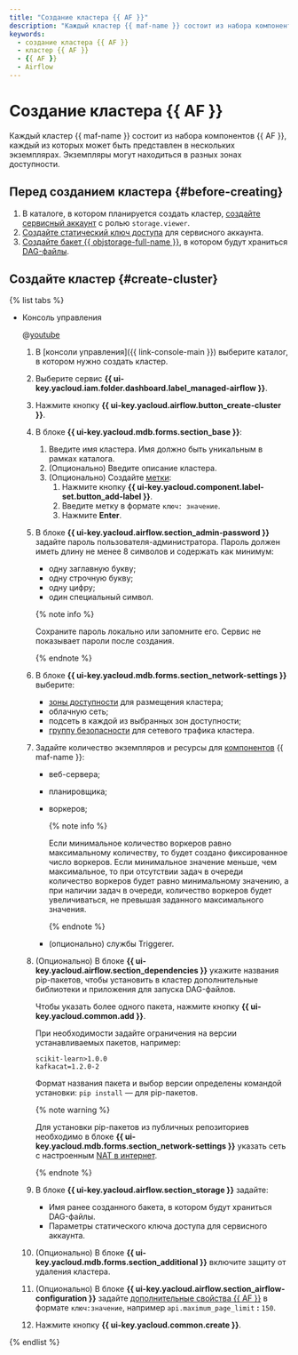```yaml
---
title: "Создание кластера {{ AF }}"
description: "Каждый кластер {{ maf-name }} состоит из набора компонентов {{ AF }}, каждый из которых может быть представлен в нескольких экземплярах. Экземпляры могут находиться в разных зонах доступности."
keywords:
  - создание кластера {{ AF }}
  - кластер {{ AF }}
  - {{ AF }}
  - Airflow
---
```


# Создание кластера {{ AF }}

Каждый кластер {{ maf-name }} состоит из набора компонентов {{ AF }}, каждый из которых может быть представлен в нескольких экземплярах. Экземпляры могут находиться в разных зонах доступности.

## Перед созданием кластера {#before-creating}

1. В каталоге, в котором планируется создать кластер, [создайте сервисный аккаунт](../../iam/operations/sa/create.md) с ролью `storage.viewer`.
1. [Создайте статический ключ доступа](../../iam/operations/sa/create-access-key.md) для сервисного аккаунта.
1. [Создайте бакет {{ objstorage-full-name }}](../../storage/operations/buckets/create.md), в котором будут храниться [DAG-файлы](../concepts/index.md#about-the-service).

## Создайте кластер {#create-cluster}

{% list tabs %}

- Консоль управления

  
  @[youtube](https://www.youtube.com/watch?v=vWCmvbrhDsI)


  1. В [консоли управления]({{ link-console-main }}) выберите каталог, в котором нужно создать кластер.
  1. Выберите сервис **{{ ui-key.yacloud.iam.folder.dashboard.label_managed-airflow }}**.
  1. Нажмите кнопку **{{ ui-key.yacloud.airflow.button_create-cluster }}**.
  1. В блоке **{{ ui-key.yacloud.mdb.forms.section_base }}**:

        1. Введите имя кластера. Имя должно быть уникальным в рамках каталога.
        1. (Опционально) Введите описание кластера.
        1. (Опционально) Создайте [метки](../../resource-manager/concepts/labels.md):
            1. Нажмите кнопку **{{ ui-key.yacloud.component.label-set.button_add-label }}**.
            1. Введите метку в формате `ключ: значение`.
            1. Нажмите **Enter**.

  1. В блоке **{{ ui-key.yacloud.airflow.section_admin-password }}** задайте пароль пользователя-администратора. Пароль должен иметь длину не менее 8 символов и содержать как минимум:

        * одну заглавную букву;
        * одну строчную букву;
        * одну цифру;
        * один специальный символ.

     {% note info %}     

     Сохраните пароль локально или запомните его. Сервис не показывает пароли после создания.

     {% endnote %}
     
  1. В блоке **{{ ui-key.yacloud.mdb.forms.section_network-settings }}** выберите:

      * [зоны доступности](../../overview/concepts/geo-scope) для размещения кластера;
      * облачную сеть;
      * подсеть в каждой из выбранных зон доступности;
      * [группу безопасности](../../vpc/concepts/security-groups.md) для сетевого трафика кластера.

  1. Задайте количество экземпляров и ресурсы для [компонентов](../concepts/index.md#components) {{ maf-name }}:

      * веб-сервера;
      * планировщика;
      * воркеров;

        {% note info %}
        
        Если минимальное количество воркеров равно максимальному количеству, то будет создано фиксированное число воркеров. Если минимальное значение меньше, чем максимальное, то при отсутствии задач в очереди количество воркеров будет равно минимальному значению, а при наличии задач в очереди, количество воркеров будет увеличиваться, не превышая заданного максимального значения. 
         
        {% endnote %}

      * (опционально) службы Triggerer.

  1. (Опционально) В блоке **{{ ui-key.yacloud.airflow.section_dependencies }}** укажите названия pip-пакетов, чтобы установить в кластер дополнительные библиотеки и приложения для запуска DAG-файлов.

      Чтобы указать более одного пакета, нажмите кнопку **{{ ui-key.yacloud.common.add }}**.

      При необходимости задайте ограничения на версии устанавливаемых пакетов, например:

      ```text
      scikit-learn>1.0.0
      kafkacat=1.2.0-2
      ```

      Формат названия пакета и выбор версии определены командой установки: `pip install` — для pip-пакетов.

      {% note warning %}

      Для установки pip-пакетов из публичных репозиториев необходимо в блоке **{{ ui-key.yacloud.mdb.forms.section_network-settings }}** указать сеть с настроенным [NAT в интернет](../../vpc/operations/create-nat-gateway.md).

      {% endnote %}

  1. В блоке **{{ ui-key.yacloud.airflow.section_storage }}** задайте:

      * Имя ранее созданного бакета, в котором будут храниться DAG-файлы.
      * Параметры статического ключа доступа для сервисного аккаунта.

  1. (Опционально) В блоке **{{ ui-key.yacloud.mdb.forms.section_additional }}** включите защиту от удаления кластера.

  1. (Опционально) В блоке **{{ ui-key.yacloud.airflow.section_airflow-configuration }}** задайте [дополнительные свойства {{ AF }}](https://airflow.apache.org/docs/apache-airflow/2.2.4/configurations-ref.html) в формате `ключ:значение`, например `api.maximum_page_limit` **:** `150`.

  1. Нажмите кнопку **{{ ui-key.yacloud.common.create }}**.

{% endlist %}